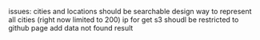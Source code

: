 issues:
cities and locations should be searchable
design way to represent all cities (right now limited to 200)
ip for get s3 shoudl be restricted to github page
add data not found result
